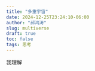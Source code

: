 ```yaml
---
title: "多重宇宙"
date: 2024-12-25T23:24:10-06:00
author: "郝鸿涛"
slug: multiverse
draft: true
toc: false
tags: 思考
---
```

我理解